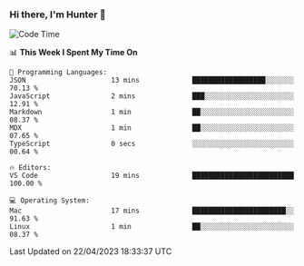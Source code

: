 ### Hi there, I'm Hunter 👋

<!--
**huntermatrix/huntermatrix** is a ✨ _special_ ✨ repository because its `README.md` (this file) appears on your GitHub profile.

Here are some ideas to get you started:

- 🔭 I’m currently working on ...
- 🌱 I’m currently learning ...
- 👯 I’m looking to collaborate on ...
- 🤔 I’m looking for help with ...
- 💬 Ask me about ...
- 📫 How to reach me: ...
- 😄 Pronouns: ...
- ⚡ Fun fact: ...
-->

<!--START_SECTION:waka-->
![Code Time](http://img.shields.io/badge/Code%20Time-62%20hrs%2037%20mins-blue)

📊 **This Week I Spent My Time On** 

```text
💬 Programming Languages: 
JSON                     13 mins             ██████████████████░░░░░░░   70.13 % 
JavaScript               2 mins              ███░░░░░░░░░░░░░░░░░░░░░░   12.91 % 
Markdown                 1 min               ██░░░░░░░░░░░░░░░░░░░░░░░   08.37 % 
MDX                      1 min               ██░░░░░░░░░░░░░░░░░░░░░░░   07.65 % 
TypeScript               0 secs              ░░░░░░░░░░░░░░░░░░░░░░░░░   00.64 % 

🔥 Editors: 
VS Code                  19 mins             █████████████████████████   100.00 % 

💻 Operating System: 
Mac                      17 mins             ███████████████████████░░   91.63 % 
Linux                    1 min               ██░░░░░░░░░░░░░░░░░░░░░░░   08.37 % 
```


 Last Updated on 22/04/2023 18:33:37 UTC
<!--END_SECTION:waka-->
